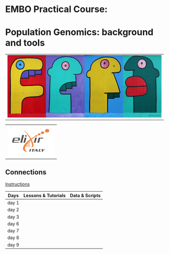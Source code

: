 # EMBO Practical Course:

# Population Genomics: background and tools

<table style="width:100%">
   <tr>
     <td><img src="./img/embo2017.png" alt="yay" height="200" width="700"></td>
     <tr/>
</table>

<table style="width:100%">
 <tr>
   <td><img src="./img/elixir_ita_logo.png" alt="yay" height="100" width="150"></td>
   <tr/>

</table>

## Connections
[Instructions](./WiFi-SSHinstructions.md)

Days |Lessons \& Tutorials | Data \& Scripts |
------------ | ------------- | ------------- |
day 1 |||
day 2 |||
day 3 |||
day 6 |||
day 7 |||
day 8 |||
day 9 |||
